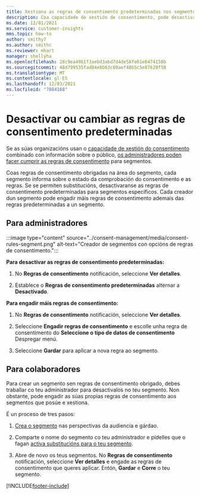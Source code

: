 ```yaml
---
title: Xestiona as regras de consentimento predeterminadas nos segmentos
description: Coa capacidade de xestión de consentimento, pode desactivar ou cambiar as regras de consentimento predeterminadas se as anulacións están activadas.
ms.date: 12/01/2021
ms.service: customer-insights
mms.topic: how-to
author: smithy7
ms.author: smithc
ms.reviewer: mhart
manager: shellyha
ms.openlocfilehash: 28c9ea49b1f3aebd3abd7d4de58fe61e6474158b
ms.sourcegitcommit: 48d799535fad84e8b63c80aef48b5c5e87628f58
ms.translationtype: MT
ms.contentlocale: gl-ES
ms.lasthandoff: 12/03/2021
ms.locfileid: "7884168"
---
```

# <a name="disable-or-change-default-consent-rules"></a>Desactivar ou cambiar as regras de consentimento predeterminadas

Se as súas organizacións usan o [capacidade de xestión do consentimento](../consent-management/overview.md) combinado con información sobre o público, [os administradores poden facer cumprir as regras de consentimento](activate-consent.md) para segmentos. 

Coas regras de consentimento obrigadas na área do segmento, cada segmento informa sobre o estado da comprobación do consentimento e as regras. Se se permiten substitucións, desactivaranse as regras de consentimento predeterminadas para segmentos específicos. Cada creador dun segmento pode engadir máis regras de consentimento ademais das regras predeterminadas a un segmento. 

## <a name="for-administrators"></a>Para administradores

:::image type="content" source="../consent-management/media/consent-rules-segment.png" alt-text="Creador de segmentos con opcións de regras de consentimento.":::

**Para desactivar as regras de consentimento predeterminadas:**

1. No **Regras de consentimento** notificación, seleccione **Ver detalles**. 

1. Establece o **Regras de consentimento predeterminadas** alternar a **Desactivado**.

**Para engadir máis regras de consentimento:**

1. No **Regras de consentimento** notificación, seleccione **Ver detalles**. 

1. Seleccione **Engadir regras de consentimento** e escolle unha regra de consentimento do **Seleccione o tipo de datos de consentimento** Despregar menú.

1. Seleccione **Gardar** para aplicar a nova regra ao segmento.

## <a name="for-contributors"></a>Para colaboradores

Para crear un segmento sen regras de consentimento obrigado, debes traballar co teu administrador para desactivalos no teu segmento. Non obstante, pode engadir as súas propias regras de consentimento aos segmentos que posúe e xestiona.

É un proceso de tres pasos: 
1. [Crea o segmento](segments.md) nas perspectivas da audiencia e gárdao. 

1. Comparte o nome do segmento co teu administrador e pídelles que o fagan [activa substitucións para o teu segmento](activate-consent.md). 

1. Abre de novo os teus segmentos. No **Regras de consentimento** notificación, seleccione **Ver detalles** e engade as regras de consentimento que queres aplicar. Entón, **Gardar** e **Corre** o teu segmento.



[!INCLUDE[footer-include](../includes/footer-banner.md)] 
